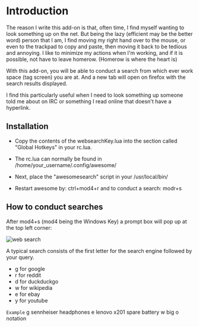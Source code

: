 Introduction
============

The reason I write this add-on is that, often time, I find
myself wanting to look something up on the net.  But being
the lazy (efficient may be the better word) person that I
am, I find moving my right hand over to the mouse, or even
to the trackpad to copy and paste, then moving it back to be tedious and
annoying.  I like to minimize my actions when I'm working,
and if it is possible, not have to leave homerow. (Homerow
is where the heart is)

With this add-on, you will be able to conduct a search from
which ever work space (tag screen) you are at.  And a new tab will open
on firefox with the search results displayed.

I find this particularly useful when I need to look
something up someone told me about on IRC or something I
read online that doesn't have a hyperlink.


Installation
------------

- Copy the contents of the websearchKey.lua into the section called "Global Hotkeys" in your rc.lua.

- The rc.lua can normally be found in /home/your_username/.config/awesome/

- Next, place the "awesomesearch" script in your /usr/local/bin/

- Restart awesome by:  ctrl+mod4+r and to conduct a search:
 modr+s

How to conduct searches
-----------------------

After mod4+s (mod4 being the Windows Key) a prompt box will pop up at the top left corner:

![web search](https://raw.github.com/esn89/searchPrompt/master/screenshots/typedin.png)


A typical search consists of the first letter for the search engine followed by your query.

- g for google
- r for reddit
- d for duckduckgo
- w for wikipedia
- e for ebay
- y for youtube

``Example``
g sennheiser headphones
e lenovo x201 spare battery
w big o notation


